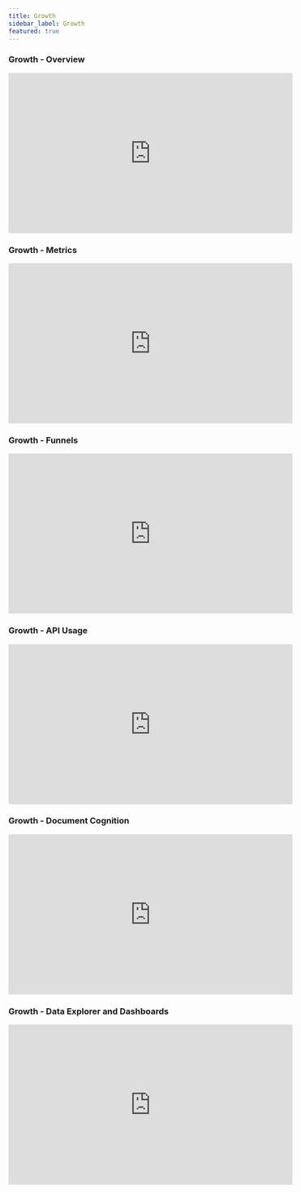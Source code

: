 ```yaml
---
title: Growth 
sidebar_label: Growth
featured: true
---
```


### Growth - Overview

<iframe width="560" height="315" src="https://www.youtube.com/embed/sIy3WZXfMqA" title="YouTube video player" frameborder="0" allow="autoplay; clipboard-write; picture-in-picture" alllow="fullscreen"></iframe>

### Growth - Metrics

<iframe width="560" height="315" src="https://www.youtube.com/embed/YZYoJvgiN_w" title="YouTube video player" frameborder="0" allow="autoplay; clipboard-write; picture-in-picture" alllow="fullscreen"></iframe>

### Growth - Funnels

<iframe width="560" height="315" src="https://www.youtube.com/embed/dTOBUClI06g" title="YouTube video player" frameborder="0" allow="autoplay; clipboard-write; picture-in-picture" alllow="fullscreen"></iframe>

### Growth - API Usage

<iframe width="560" height="315" src="https://www.youtube.com/embed/hG6SVH2Sclg" title="YouTube video player" frameborder="0" allow="autoplay; clipboard-write; picture-in-picture" alllow="fullscreen"></iframe>

### Growth - Document Cognition

<iframe width="560" height="315" src="https://www.youtube.com/embed/B7aytvCfvwc" title="YouTube video player" frameborder="0" allow="autoplay; clipboard-write; picture-in-picture" alllow="fullscreen"></iframe>

### Growth - Data Explorer and Dashboards

<iframe width="560" height="315" src="https://www.youtube.com/embed/v0fMapU4_3M" title="YouTube video player" frameborder="0" allow="autoplay; clipboard-write; picture-in-picture" alllow="fullscreen"></iframe>
